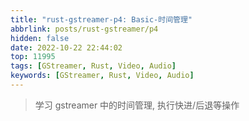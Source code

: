 ```yaml
---
title: "rust-gstreamer-p4: Basic-时间管理"
abbrlink: posts/rust-gstreamer/p4
hidden: false
date: 2022-10-22 22:44:02
top: 11995
tags: [GStreamer, Rust, Video, Audio]
keywords: [GStreamer, Rust, Video, Audio]
---
```

> 学习 gstreamer 中的时间管理, 执行快进/后退等操作
<!-- more -->